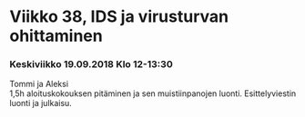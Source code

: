 # Viikko 38, IDS ja virusturvan ohittaminen

### Keskiviikko 19.09.2018 Klo 12-13:30
Tommi ja Aleksi  
1,5h aloituskokouksen pitäminen ja sen muistiinpanojen luonti. Esittelyviestin luonti ja julkaisu.


